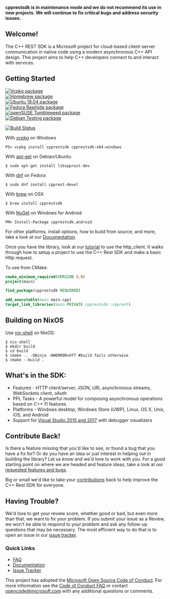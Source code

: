**cpprestsdk is in maintenance mode and we do not recommend its use in new projects. We will continue to fix critical bugs and address security issues.**

## Welcome!

The C++ REST SDK is a Microsoft project for cloud-based client-server communication in native code using a modern asynchronous C++ API design. This project aims to help C++ developers connect to and interact with services.  

## Getting Started

[![Vcpkg package](https://repology.org/badge/version-for-repo/vcpkg/cpprestsdk.svg)](https://repology.org/metapackage/cpprestsdk)</br>
[![Homebrew package](https://repology.org/badge/version-for-repo/homebrew/cpprestsdk.svg)](https://repology.org/metapackage/cpprestsdk)</br>
[![Ubuntu 18.04 package](https://repology.org/badge/version-for-repo/ubuntu_18_04/cpprestsdk.svg)](https://repology.org/metapackage/cpprestsdk)</br>
[![Fedora Rawhide package](https://repology.org/badge/version-for-repo/fedora_rawhide/cpprestsdk.svg)](https://repology.org/metapackage/cpprestsdk)</br>
[![openSUSE Tumbleweed package](https://repology.org/badge/version-for-repo/opensuse_tumbleweed/cpprestsdk.svg)](https://repology.org/metapackage/cpprestsdk)</br>
[![Debian Testing package](https://repology.org/badge/version-for-repo/debian_testing/cpprestsdk.svg)](https://repology.org/metapackage/cpprestsdk)</br>

[![Build Status](https://dev.azure.com/vclibs/cpprestsdk/_apis/build/status/Microsoft.cpprestsdk.Ubuntu)](https://dev.azure.com/vclibs/cpprestsdk/_build/latest?definitionId=1)

With [vcpkg](https://github.com/Microsoft/vcpkg) on Windows
```
PS> vcpkg install cpprestsdk cpprestsdk:x64-windows
```
With [apt-get](https://launchpad.net/ubuntu/+source/casablanca/2.8.0-2build2) on Debian/Ubuntu
```
$ sudo apt-get install libcpprest-dev
```
With [dnf](https://apps.fedoraproject.org/packages/cpprest) on Fedora
```
$ sudo dnf install cpprest-devel
```
With [brew](https://github.com/Homebrew/homebrew-core/blob/master/Formula/cpprestsdk.rb) on OSX
```
$ brew install cpprestsdk
```
With [NuGet](https://www.nuget.org/packages/cpprestsdk.android/) on Windows for Android
```
PM> Install-Package cpprestsdk.android
```
For other platforms, install options, how to build from source, and more, take a look at our [Documentation](https://github.com/Microsoft/cpprestsdk/wiki).

Once you have the library, look at our [tutorial](https://github.com/Microsoft/cpprestsdk/wiki/Getting-Started-Tutorial) to use the http_client. It walks through how to setup a project to use the C++ Rest SDK and make a basic Http request.

To use from CMake:
```cmake
cmake_minimum_required(VERSION 3.9)
project(main)

find_package(cpprestsdk REQUIRED)

add_executable(main main.cpp)
target_link_libraries(main PRIVATE cpprestsdk::cpprest)
```

## Building on NixOS
Use [nix-shell](https://nixos.org/manual/nix/stable/command-ref/nix-shell) on NixOS:
```
$ nix-shell
$ mkdir build
$ cd build
$ cmake .. -GNinja -DWERROR=Off #build fails otherwise
$ cmake --build .
```

## What's in the SDK:

*   Features - HTTP client/server, JSON, URI, asynchronous streams, WebSockets client, oAuth
*   PPL Tasks - A powerful model for composing asynchronous operations based on C++ 11 features
*   Platforms - Windows desktop, Windows Store (UWP), Linux, OS X, Unix, iOS, and Android
*   Support for [Visual Studio 2015 and 2017](https://visualstudio.microsoft.com/) with debugger visualizers

## Contribute Back!

Is there a feature missing that you'd like to see, or found a bug that you have a fix for? Or do you have an idea or just interest in helping out in building the library? Let us know and we'd love to work with you. For a good starting point on where we are headed and feature ideas, take a look at our [requested features and bugs](https://github.com/Microsoft/cpprestsdk/issues).  

Big or small we'd like to take your [contributions](https://github.com/Microsoft/cpprestsdk/wiki/Make-a-contribution-and-report-issues) back to help improve the C++ Rest SDK for everyone.

## Having Trouble?

We'd love to get your review score, whether good or bad, but even more than that, we want to fix your problem. If you submit your issue as a Review, we won't be able to respond to your problem and ask any follow-up questions that may be necessary. The most efficient way to do that is to open an issue in our [issue tracker](https://github.com/Microsoft/cpprestsdk/issues).  

### Quick Links

*   [FAQ](https://github.com/Microsoft/cpprestsdk/wiki/FAQ)
*   [Documentation](https://github.com/Microsoft/cpprestsdk/wiki)
*   [Issue Tracker](https://github.com/Microsoft/cpprestsdk/issues)

This project has adopted the [Microsoft Open Source Code of Conduct](https://opensource.microsoft.com/codeofconduct/). For more information see the [Code of Conduct FAQ](https://opensource.microsoft.com/codeofconduct/faq/) or contact [opencode@microsoft.com](mailto:opencode@microsoft.com) with any additional questions or comments.

